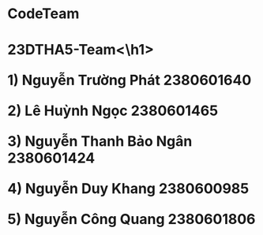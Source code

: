 # CodeTeam
<h1>23DTHA5-Team<\h1>
<p>1) Nguyễn Trường Phát 2380601640</p>
<p>2) Lê Huỳnh Ngọc 2380601465</p>
<p>3) Nguyễn Thanh Bảo Ngân 2380601424</p>
<p>4) Nguyễn Duy Khang 2380600985</p>
<p>5) Nguyễn Công Quang 2380601806</p>